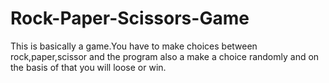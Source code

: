 # Rock-Paper-Scissors-Game
This is basically a game.You have to make choices between rock,paper,scissor and the program also a make a choice randomly and on the basis of that you will loose or win.
